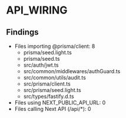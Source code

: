 # API_WIRING

## Findings
- Files importing @prisma/client: 8
  - prisma/seed.light.ts
  - prisma/seed.ts
  - src/auth/jwt.ts
  - src/common/middlewares/authGuard.ts
  - src/common/utils/audit.ts
  - src/prisma/client.ts
  - src/prisma/seed.light.ts
  - src/types/fastify.d.ts
- Files using NEXT_PUBLIC_API_URL: 0
- Files calling Next API (/api/*): 0